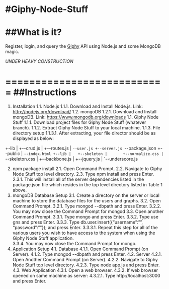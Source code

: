 #Giphy-Node-Stuff
===========================
##What is it?
===========================
Register, login, and query the [Giphy](http://giphy.com/) API using Node.js and some MongoDB magic.

*UNDER HEAVY CONSTRUCTION*


===========================
##Instructions
===========================
1.	Installation
1.1.	Node.js
1.1.1.	Download and Install Node.js.
Link: http://nodejs.org/download/
1.2.	mongoDB
1.2.1.	Download and Install mongoDB.
Link: https://www.mongodb.org/downloads
1.1.	Giphy Node Stuff
1.1.1.	Download project files for Giphy Node Stuff (whatever branch).
1.1.2.	Extract Giphy Node Stuff to your local machine.	
1.1.3.	File directory setup
1.1.3.1.	After extracting, your file director should be as displayed as below:

+-lib
|	+--crud.js
|	+--routes.js
|	`--user.js
+--server.js
`--package.json
+--public
|	`--index.html
	+--lib
	|	+--skeleton
	|		+--normalize.css
	|		`--skeleton.css
	|	+--backbone.js
	|	+--jquery.js
	|	`--underscore.js

2.	npm package install
2.1.	Open Command Prompt.
2.2.	Navigate to Giphy Node Stuff top level directory.
2.3.	Type npm install and press Enter.
2.3.1.	This will install all of the server dependencies listed in the package.json file which resides in the top level directory listed in Table 1 above.
3.	mongoDB Database Setup
3.1.	Create a directory on the server or local machine to store the database files for the users and graphs.
3.2.	Open Command Prompt.
3.2.1.	Type mongod --dbpath <directory created in previous step> and press Enter.
3.2.2.	You may now close the Command Prompt for mongod
3.3.	Open another Command Prompt.
3.3.1.	Type mongo and press Enter.
3.3.2.	Type use gns and press Enter.
3.3.3.	Type db.user.insert({“username”:”<some name>”, “password”:”<some password>”}); and press Enter.
3.3.3.1.	Repeat this step for all of the various users you wish to have access to the system when using the Giphy Node Stuff application.  
3.3.4.	You may now close the Command Prompt for mongo.
4.	Application Setup
4.1.	Database
4.1.1.	Open Command Prompt (on Server).
4.1.2.	Type mongod --dbpath <directory created in previous step> and press Enter.
4.2.	Server
4.2.1.	Open Another Command Prompt (on Server).
4.2.2.	Navigate to Giphy Node Stuff top level directory.
4.2.3.	Type node app.js and press Enter.
4.3.	Web Application
4.3.1.	Open a web browser.
4.3.2.	If web browser opened on same machine as server:
4.3.2.1.	Type http://localhost:3000 and press Enter.


